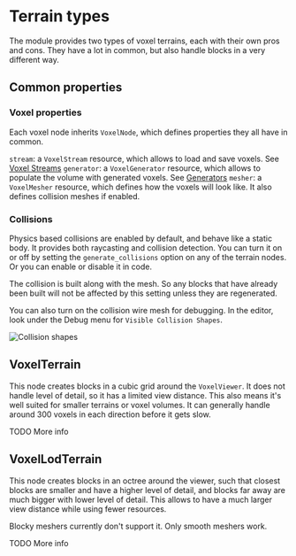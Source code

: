 Terrain types
=================

The module provides two types of voxel terrains, each with their own pros and cons. They have a lot in common, but also handle blocks in a very different way.


Common properties
-------------------

### Voxel properties

Each voxel node inherits `VoxelNode`, which defines properties they all have in common.

`stream`: a `VoxelStream` resource, which allows to load and save voxels. See [Voxel Streams](streams.md)
`generator`: a `VoxelGenerator` resource, which allows to populate the volume with generated voxels. See [Generators](generators.md)
`mesher`: a `VoxelMesher` resource, which defines how the voxels will look like. It also defines collision meshes if enabled.


### Collisions

Physics based collisions are enabled by default, and behave like a static body. It provides both raycasting and collision detection. You can turn it on or off by setting the `generate_collisions` option on any of the terrain nodes. Or you can enable or disable it in code.

The collision is built along with the mesh. So any blocks that have already been built will not be affected by this setting unless they are regenerated.

You can also turn on the collision wire mesh for debugging. In the editor, look under the Debug menu for `Visible Collision Shapes`.

![Collision shapes](images/debug-collision-shapes.gif)


VoxelTerrain
--------------

This node creates blocks in a cubic grid around the `VoxelViewer`. It does not handle level of detail, so it has a limited view distance. This also means it's well suited for smaller terrains or voxel volumes. It can generally handle around 300 voxels in each direction before it gets slow.

TODO More info



VoxelLodTerrain
----------------

This node creates blocks in an octree around the viewer, such that closest blocks are smaller and have a higher level of detail, and blocks far away are much bigger with lower level of detail. This allows to have a much larger view distance while using fewer resources.

Blocky meshers currently don't support it. Only smooth meshers work.

TODO More info

